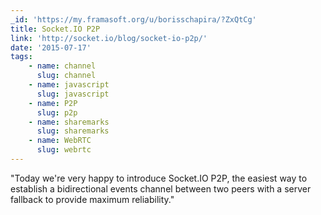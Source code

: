 ```yaml
---
_id: 'https://my.framasoft.org/u/borisschapira/?ZxQtCg'
title: Socket.IO P2P
link: 'http://socket.io/blog/socket-io-p2p/'
date: '2015-07-17'
tags:
    - name: channel
      slug: channel
    - name: javascript
      slug: javascript
    - name: P2P
      slug: p2p
    - name: sharemarks
      slug: sharemarks
    - name: WebRTC
      slug: webrtc
---
```


<div class="markdown"><p>&quot;Today we're very happy to introduce Socket.IO P2P, the easiest way to establish a bidirectional events channel between two peers with a server fallback to provide maximum reliability.&quot;
</p></div>
